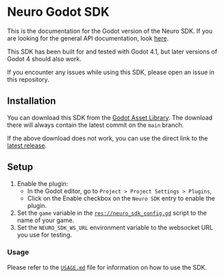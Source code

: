# Neuro Godot SDK

This is the documentation for the Godot version of the Neuro SDK. If you are looking for the general API documentation, look [here](../API/README.md).

This SDK has been built for and tested with Godot 4.1, but later versions of Godot 4 should also work.

If you encounter any issues while using this SDK, please open an issue in this repository.

## Installation

You can download this SDK from the [Godot Asset Library](https://godotengine.org/asset-library/asset/14968). The download there will always contain the latest commit on the `main` branch.

If the above download does not work, you can use the direct link to the [latest release](https://github.com/VedalAI/neuro-game-sdk/releases/tag/godot).

## Setup

1. Enable the plugin:
    - In the Godot editor, go to `Project > Project Settings > Plugins`,
    - Click on the Enable checkbox on the `Neuro SDK` entry to enable the plugin.
2. Set the `game` variable in the [`res://neuro_sdk_config.gd`](./neuro_sdk_config.gd) script to the name of your game.
3. Set the `NEURO_SDK_WS_URL` environment variable to the websocket URL you use for testing.

### Usage

Please refer to the [`USAGE.md`](./USAGE.md) file for information on how to use the SDK.
